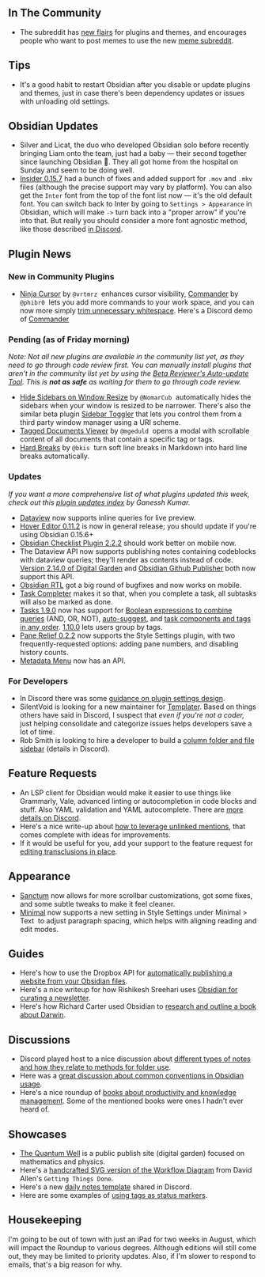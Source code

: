 <h2 id="in-the-community">In The Community</h2><ul><li>The subreddit has <a href="https://www.reddit.com/r/ObsidianMD/comments/w4bpun/robsidianmd_mod_update_20220721/">new flairs</a> for plugins and themes, and encourages people who want to post memes to use the new <a href="https://www.reddit.com/r/ObsidianMDMemes/">meme subreddit</a>.</li></ul><h2 id="tips">Tips</h2><ul><li>It's a good habit to restart Obsidian after you disable or update plugins and themes, just in case there's been dependency updates or issues with unloading old settings.</li></ul><h2 id="obsidian-updates">Obsidian Updates</h2><ul><li>Silver and Licat, the duo who developed Obsidian solo before recently bringing Liam onto the team, just had a baby — their second together since launching Obsidian 🥰. They all got home from the hospital on Sunday and seem to be doing well. </li><li><a href="https://forum.obsidian.md/t/obsidian-release-v0-15-7-insider-build/40543">Insider 0.15.7</a> had a bunch of fixes and added support for <code>.mov</code> and <code>.mkv</code> files (although the precise support may vary by platform). You can also get the <code>Inter</code> font from the top of the font list now — it's the old default font. You can switch back to Inter by going to <code>Settings > Appearance</code> in Obsidian, which will make <code>-></code> turn back into a "proper arrow" if you're into that. But really you should consider a more font agnostic method, like those described <a href="https://discord.com/channels/686053708261228577/702656734631821413/998649374118785087">in Discord</a>.</li></ul><h2 id="plugin-news">Plugin News</h2><h3 id="new-in-community-plugins">New in Community Plugins</h3><ul><li><a href="https://github.com/vrtmrz/ninja-cursor">Ninja Cursor</a> by <code>@vrtmrz</code>  enhances cursor visibility, <a href="https://github.com/phibr0/obsidian-commander">Commander</a> by <code>@phibr0</code>  lets you add more commands to your work space, and you can now more simply <a href="https://github.com/zlovatt/obsidian-trim-whitespace">trim unnecessary whitespace</a>. Here's a Discord demo of <a href="https://discord.com/channels/686053708261228577/855181471643861002/999763489579077632">Commander</a></li></ul><h3 id="pending-as-of-friday-morning">Pending (as of Friday morning)</h3><p><em>Note: Not all new plugins are available in the community list yet, as they need to go through code review first. You can manually install plugins that aren't in the community list yet by using the <a href="https://github.com/TfTHacker/obsidian42-brat">Beta Reviewer's Auto-update Tool</a>. This is <strong>not as safe</strong> as waiting for them to go through code review.</em></p><ul><li><a href="https://github.com/NomarCub/obsidian-hide-sidebars-on-window-resize">Hide Sidebars on Window Resize</a> by <code>@NomarCub</code>  automatically hides the sidebars when your window is resized to be narrower. There's also the similar beta plugin <a href="https://github.com/chrisgrieser/obsidian-sidebar-toggler">Sidebar Toggler</a> that lets you control them from a third party window manager using a URI scheme.</li><li><a href="https://github.com/mgeduld/obsidian-tagged-documents-viewer">Tagged Documents Viewer</a> by <code>@mgeduld</code>  opens a modal with scrollable content of all documents that contain a specific tag or tags.</li><li><a href="https://github.com/bkis/obsidian-hard-breaks">Hard Breaks</a> by <code>@bkis</code>  turn soft line breaks in Markdown into hard line breaks automatically.</li></ul><h3 id="updates">Updates</h3><p><em>If you want a more comprehensive list of what plugins updated this week, check out this <a href="https://obsidian-plugin-stats.vercel.app/updates">plugin updates index</a> by Ganessh Kumar.</em></p><ul><li><a href="https://github.com/blacksmithgu/obsidian-dataview/issues/729">Dataview</a> now supports inline queries for live preview.</li><li><a href="https://github.com/nothingislost/obsidian-hover-editor/releases/tag/0.11.2">Hover Editor 0.11.2</a> is now in general release; you should update if you're using Obsidian 0.15.6+</li><li><a href="https://github.com/delashum/obsidian-checklist-plugin/releases">Obsidian Checklist Plugin 2.2.2</a> should work better on mobile now.</li><li>The Dataview API now supports publishing notes containing codeblocks with dataview queries; they'll render as contents instead of code. <a href="https://github.com/oleeskild/obsidian-digital-garden/releases/tag/2.14.0">Version 2.14.0 of Digital Garden</a> and <a href="https://github.com/obsidianMkdocs/obsidian-github-publisher">Obsidian Github Publisher</a> both now support this API.</li><li><a href="https://github.com/esm7/obsidian-rtl">Obsidian RTL</a> got a big round of bugfixes and now works on mobile.</li><li><a href="https://github.com/GamerGirlandCo/obsidian-auto-checkbox/releases/tag/1.1.0">Task Completer</a> makes it so that, when you complete a task, all subtasks will also be marked as done.</li><li><a href="https://github.com/obsidian-tasks-group/obsidian-tasks/releases/tag/1.9.0">Tasks 1.9.0</a> now has support for <a href="https://obsidian-tasks-group.github.io/obsidian-tasks/queries/combining-filters/">Boolean expressions to combine queries</a> (AND, OR, NOT), <a href="https://obsidian-tasks-group.github.io/obsidian-tasks/getting-started/auto-suggest/">auto-suggest</a>, and <a href="https://obsidian-tasks-group.github.io/obsidian-tasks/getting-started/auto-suggest/#what-do-i-need-to-now-about-the-order-of-items-in-a-task">task components and tags in any order</a>. <a href="https://github.com/obsidian-tasks-group/obsidian-tasks/releases/tag/1.10.0">1.10.0</a> lets users group by tags.</li><li><a href="https://github.com/pjeby/pane-relief/releases/tag/0.2.2">Pane Relief 0.2.2</a> now supports the Style Settings plugin, with two frequently-requested options: adding pane numbers, and disabling history counts.</li><li><a href="https://github.com/mdelobelle/metadatamenu/releases/tag/0.1.0">Metadata Menu</a> now has an API.</li></ul><h3 id="for-developers">For Developers</h3><ul><li>In Discord there was some <a href="https://discord.com/channels/686053708261228577/840286264964022302/999733142845915246">guidance on plugin settings design</a>.</li><li>SilentVoid is looking for a new maintainer for <a href="https://github.com/SilentVoid13/Templater">Templater</a>. Based on things others have said in Discord, I suspect that <em>even if you're not a coder,</em> just helping consolidate and categorize issues helps developers save a lot of time.</li><li>Rob Smith is looking to hire a developer to build a <a href="https://discord.com/channels/686053708261228577/840286264964022302/999725468230111242">column folder and file sidebar</a> (details in Discord).</li></ul><h2 id="feature-requests">Feature Requests</h2><ul><li>An LSP client for Obsidian would make it easier to use things like Grammarly, Vale, advanced linting or autocompletion in code blocks and stuff. Also YAML validation and YAML autocomplete. There are <a href="https://discord.com/channels/686053708261228577/700466324840775831/997559190191079514">more details on Discord</a>.</li><li>Here's a nice write-up about <a href="https://forum.obsidian.md/t/expanding-the-usefulness-of-unlinked-mentions/40633">how to leverage unlinked mentions</a>, that comes complete with ideas for improvements.</li><li>If it would be useful for you, add your support to the feature request for <a href="https://forum.obsidian.md/t/enable-editing-of-transclusion-in-place/15342?u=synchronicity">editing transclusions in place</a>.</li></ul><h2 id="appearance">Appearance</h2><ul><li><a href="https://github.com/jdanielmourao/obsidian-sanctum">Sanctum</a> now allows for more scrollbar customizations, got some fixes, and some subtle tweaks to make it feel cleaner.</li><li><a href="https://github.com/kepano/obsidian-minimal">Minimal</a> now supports a new setting in Style Settings under Minimal > Text  to adjust paragraph spacing, which helps with aligning reading and edit modes.</li></ul><h2 id="guides">Guides</h2><ul><li>Here's how to use the Dropbox API for <a href="https://chaseignited.com/posts/publishing-my-website-from-obsidian-files/">automatically publishing a website from your Obsidian files</a>.</li><li>Here's a nice writeup for how Rishikesh Sreehari uses <a href="https://rishikeshs.com/how-i-curate-my-newsletter/">Obsidian for curating a newsletter</a>.</li><li>Here's how Richard Carter used Obsidian to <a href="http://richardcarter.com/sidelines/converting-my-notes-into-a-chapter/">research and outline a book about Darwin</a>.</li></ul><h2 id="discussions">Discussions</h2><ul><li>Discord played host to a nice discussion about <a href="https://discord.com/channels/686053708261228577/710585052769157141/997694236969410571">different types of notes and how they relate to methods for folder use</a>.</li><li>Here was a <a href="https://www.reddit.com/r/ObsidianMD/comments/w4ww5g/questions_on_obsidian_conventions/">great discussion about common conventions in Obsidian usage</a>.</li><li>Here's a nice roundup of <a href="https://www.reddit.com/r/ObsidianMD/comments/w2ncrh/what_are_the_books_or_any_ressources_about/">books about productivity and knowledge management</a>. Some of the mentioned books were ones I hadn't ever heard of.</li></ul><h2 id="showcases">Showcases</h2><ul><li><a href="https://publish.obsidian.md/myquantumwell/">The Quantum Well</a> is a public publish site (digital garden) focused on mathematics and physics.</li><li>Here's a <a href="https://gist.github.com/azaol-aegnor/f9b548b8e864c570b2a3e0c9bf1e045d">handcrafted SVG version of the Workflow Diagram</a> from David Allen's <code>Getting Things Done</code>.</li><li>Here's a new <a href="https://discord.com/channels/686053708261228577/744933215063638183/997882220222107699">daily notes template</a> shared in Discord.</li><li>Here are some examples of <a href="https://www.reddit.com/r/ObsidianMD/comments/w06qun/to_the_few_fellows_who_use_tags_as_status_id_like/">using tags as status markers</a>.</li></ul><h2 id="housekeeping">Housekeeping</h2><p>I'm going to be out of town with just an iPad for two weeks in August, which will impact the Roundup to various degrees. Although editions will still come out, they may be limited to priority updates. Also, if I'm slower to respond to emails, that's a big reason for why. </p>